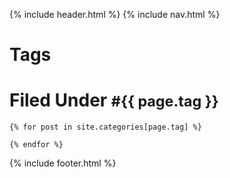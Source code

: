 {% include header.html %}
{% include nav.html %}



<!-- Page Content Holder -->
<div class="container">
<div id="main">
    <div id="content">
        <h1>Tags</h1>


<div class="blog list">
    <h1>Filed Under <small>#{{ page.tag }}</small></h1>

    {% for post in site.categories[page.tag] %}
        
    {% endfor %}
</div>

</div>
</div>
</div>
{% include footer.html %}


